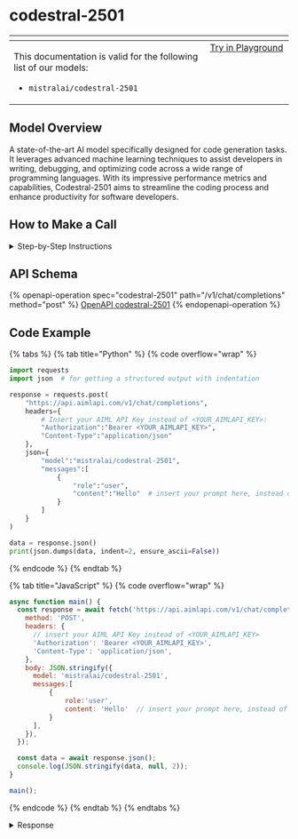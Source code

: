 # codestral-2501

<table data-header-hidden data-full-width="true"><thead><tr><th width="546.4443969726562" valign="top"></th><th width="202.666748046875" valign="top"></th></tr></thead><tbody><tr><td valign="top"><div data-gb-custom-block data-tag="hint" data-style="info" class="hint hint-info"><p>This documentation is valid for the following list of our models:</p><ul><li><code>mistralai/codestral-2501</code></li></ul></div></td><td valign="top"><a href="https://aimlapi.com/app/?model=mistralai/codestral-2501&#x26;mode=code" class="button primary">Try in Playground</a></td></tr></tbody></table>

## Model Overview

A state-of-the-art AI model specifically designed for code generation tasks. It leverages advanced machine learning techniques to assist developers in writing, debugging, and optimizing code across a wide range of programming languages. With its impressive performance metrics and capabilities, Codestral-2501 aims to streamline the coding process and enhance productivity for software developers.

## How to Make a Call

<details>

<summary>Step-by-Step Instructions</summary>

### :digit\_one:  Setup You Can’t Skip

:black\_small\_square:  [**Create an Account**](https://aimlapi.com/app/sign-up): Visit the AI/ML API website and create an account (if you don’t have one yet).\
:black\_small\_square:  [**Generate an API Key**](https://aimlapi.com/app/keys): After logging in, navigate to your account dashboard and generate your API key. Ensure that key is enabled on UI.

### &#x20;:digit\_two:  Copy the code example

At the bottom of this page, you'll find [a code example](codestral-2501.md#code-example) that shows how to structure the request. Choose the code snippet in your preferred programming language and copy it into your development environment.

### :digit\_three:  Modify the code example

:black\_small\_square:  Replace `<YOUR_AIMLAPI_KEY>` with your actual AI/ML API key from your account.\
:black\_small\_square:  Insert your question or request into the `content` field—this is what the model will respond to.

### :digit\_four:  <sup><sub><mark style="background-color:yellow;">(Optional)<mark style="background-color:yellow;"><sub></sup> Adjust other optional parameters if needed

Only `model` and `messages` are required parameters for this model (and we’ve already filled them in for you in the example), but you can include optional parameters if needed to adjust the model’s behavior. Below, you can find the corresponding [API schema](codestral-2501.md#api-schema), which lists all available parameters along with notes on how to use them.

### :digit\_five:  Run your modified code

Run your modified code in your development environment. Response time depends on various factors, but for simple prompts it rarely exceeds a few seconds.

{% hint style="success" %}
If you need a more detailed walkthrough for setting up your development environment and making a request step by step — feel free to use our [Quickstart guide](../../../quickstart/setting-up.md).
{% endhint %}

</details>

## API Schema

{% openapi-operation spec="codestral-2501" path="/v1/chat/completions" method="post" %}
[OpenAPI codestral-2501](https://raw.githubusercontent.com/aimlapi/api-docs/refs/heads/main/docs/api-references/text-models-llm/Mistral-AI/codestral-2501.json)
{% endopenapi-operation %}

## Code Example

{% tabs %}
{% tab title="Python" %}
{% code overflow="wrap" %}
```python
import requests
import json  # for getting a structured output with indentation 

response = requests.post(
    "https://api.aimlapi.com/v1/chat/completions",
    headers={
        # Insert your AIML API Key instead of <YOUR_AIMLAPI_KEY>:
        "Authorization":"Bearer <YOUR_AIMLAPI_KEY>",
        "Content-Type":"application/json"
    },
    json={
        "model":"mistralai/codestral-2501",
        "messages":[
            {
                "role":"user",
                "content":"Hello"  # insert your prompt here, instead of Hello
            }
        ]
    }
)

data = response.json()
print(json.dumps(data, indent=2, ensure_ascii=False))
```
{% endcode %}
{% endtab %}

{% tab title="JavaScript" %}
{% code overflow="wrap" %}
```javascript
async function main() {
  const response = await fetch('https://api.aimlapi.com/v1/chat/completions', {
    method: 'POST',
    headers: {
      // insert your AIML API Key instead of <YOUR_AIMLAPI_KEY>
      'Authorization': 'Bearer <YOUR_AIMLAPI_KEY>',
      'Content-Type': 'application/json',
    },
    body: JSON.stringify({
      model: 'mistralai/codestral-2501',
      messages:[
          {
              role:'user',
              content: 'Hello'  // insert your prompt here, instead of Hello
          }
      ],
    }),
  });

  const data = await response.json();
  console.log(JSON.stringify(data, null, 2));
}

main();
```
{% endcode %}
{% endtab %}
{% endtabs %}

<details>

<summary>Response</summary>

{% code overflow="wrap" %}
```json5
{'id': 'gen-1744193708-z5x9cDUsMGeYB5bKcFxb', 'object': 'chat.completion', 'choices': [{'index': 0, 'finish_reason': 'stop', 'logprobs': None, 'message': {'role': 'assistant', 'content': "Hello! How can I assist you today? If you're up for it, I can tell a joke to start things off. Here it is:\n\nWhat do you call a fake noodle?\n\nAn impasta! 🍝\n\nHow about you? Feel free to share a joke or a topic you'd like to discuss.", 'refusal': None}}], 'created': 1744193708, 'model': 'mistralai/codestral-2501', 'usage': {'prompt_tokens': 3, 'completion_tokens': 133, 'total_tokens': 136}}
```
{% endcode %}

</details>
